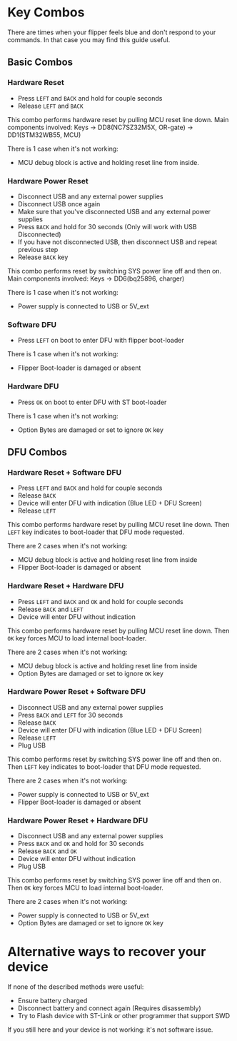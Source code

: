 # Key Combos

There are times when your flipper feels blue and don't respond to your commands.
In that case you may find this guide useful.


## Basic Combos


### Hardware Reset

- Press `LEFT` and `BACK` and hold for couple seconds
- Release `LEFT` and `BACK`

This combo performs hardware reset by pulling MCU reset line down.
Main components involved: Keys -> DD8(NC7SZ32M5X, OR-gate) -> DD1(STM32WB55, MCU)

There is 1 case when it's not working:

- MCU debug block is active and holding reset line from inside.


### Hardware Power Reset

- Disconnect USB and any external power supplies
- Disconnect USB once again
- Make sure that you've disconnected USB and any external power supplies
- Press `BACK` and hold for 30 seconds (Only will work with USB Disconnected)
- If you have not disconnected USB, then disconnect USB and repeat previous step
- Release `BACK` key

This combo performs reset by switching SYS power line off and then on.
Main components involved: Keys -> DD6(bq25896, charger)

There is 1 case when it's not working:

- Power supply is connected to USB or 5V_ext


### Software DFU

- Press `LEFT` on boot to enter DFU with flipper boot-loader

There is 1 case when it's not working:

- Flipper Boot-loader is damaged or absent


### Hardware DFU

- Press `OK` on boot to enter DFU with ST boot-loader

There is 1 case when it's not working:

- Option Bytes are damaged or set to ignore `OK` key


## DFU Combos


### Hardware Reset + Software DFU

- Press `LEFT` and `BACK` and hold for couple seconds
- Release `BACK`
- Device will enter DFU with indication (Blue LED + DFU Screen)
- Release `LEFT`

This combo performs hardware reset by pulling MCU reset line down.
Then `LEFT` key indicates to boot-loader that DFU mode requested.

There are 2 cases when it's not working:

- MCU debug block is active and holding reset line from inside
- Flipper Boot-loader is damaged or absent


### Hardware Reset + Hardware DFU

- Press `LEFT` and `BACK` and `OK` and hold for couple seconds
- Release `BACK` and `LEFT`
- Device will enter DFU without indication

This combo performs hardware reset by pulling MCU reset line down.
Then `OK` key forces MCU to load internal boot-loader.

There are 2 cases when it's not working:

- MCU debug block is active and holding reset line from inside
- Option Bytes are damaged or set to ignore `OK` key


### Hardware Power Reset + Software DFU

- Disconnect USB and any external power supplies
- Press `BACK` and `LEFT` for 30 seconds
- Release `BACK`
- Device will enter DFU with indication (Blue LED + DFU Screen)
- Release `LEFT`
- Plug USB

This combo performs reset by switching SYS power line off and then on.
Then `LEFT` key indicates to boot-loader that DFU mode requested.

There are 2 cases when it's not working:

- Power supply is connected to USB or 5V_ext
- Flipper Boot-loader is damaged or absent


### Hardware Power Reset + Hardware DFU

- Disconnect USB and any external power supplies
- Press `BACK` and `OK` and hold for 30 seconds
- Release `BACK` and `OK`
- Device will enter DFU without indication
- Plug USB

This combo performs reset by switching SYS power line off and then on.
Then `OK` key forces MCU to load internal boot-loader.

There are 2 cases when it's not working:

- Power supply is connected to USB or 5V_ext
- Option Bytes are damaged or set to ignore `OK` key

# Alternative ways to recover your device

If none of the described methods were useful:

- Ensure battery charged
- Disconnect battery and connect again (Requires disassembly)
- Try to Flash device with ST-Link or other programmer that support SWD

If you still here and your device is not working: it's not software issue.
